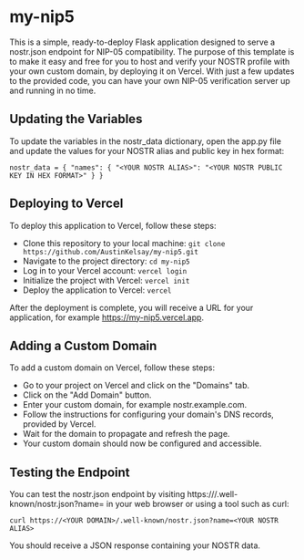 # my-nip5

This is a simple, ready-to-deploy Flask application designed to serve a nostr.json endpoint for NIP-05 compatibility. The purpose of this template is to make it easy and free for you to host and verify your NOSTR profile with your own custom domain, by deploying it on Vercel. With just a few updates to the provided code, you can have your own NIP-05 verification server up and running in no time.

## Updating the Variables

To update the variables in the nostr_data dictionary, open the app.py file and update the values for your NOSTR alias and public key in hex format:

`nostr_data = {
    "names": {
        "<YOUR NOSTR ALIAS>": "<YOUR NOSTR PUBLIC KEY IN HEX FORMAT>"
    }
}`

## Deploying to Vercel

To deploy this application to Vercel, follow these steps:

- Clone this repository to your local machine:
`git clone https://github.com/AustinKelsay/my-nip5.git`
- Navigate to the project directory:
`cd my-nip5`
- Log in to your Vercel account:
`vercel login`
- Initialize the project with Vercel:
`vercel init`
- Deploy the application to Vercel:
`vercel`

After the deployment is complete, you will receive a URL for your application, for example https://my-nip5.vercel.app.

## Adding a Custom Domain

To add a custom domain on Vercel, follow these steps:

- Go to your project on Vercel and click on the "Domains" tab.
- Click on the "Add Domain" button.
- Enter your custom domain, for example nostr.example.com.
- Follow the instructions for configuring your domain's DNS records, provided by Vercel.
- Wait for the domain to propagate and refresh the page.
- Your custom domain should now be configured and accessible.

## Testing the Endpoint

You can test the nostr.json endpoint by visiting https://<YOUR DOMAIN>/.well-known/nostr.json?name=<YOUR NOSTR ALIAS> in your web browser or using a tool such as curl:

`curl https://<YOUR DOMAIN>/.well-known/nostr.json?name=<YOUR NOSTR ALIAS>`

You should receive a JSON response containing your NOSTR data.
